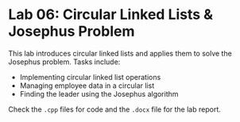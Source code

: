 # Lab 06: Circular Linked Lists & Josephus Problem

This lab introduces circular linked lists and applies them to solve the Josephus problem. Tasks include:
- Implementing circular linked list operations
- Managing employee data in a circular list
- Finding the leader using the Josephus algorithm

Check the `.cpp` files for code and the `.docx` file for the lab report.
